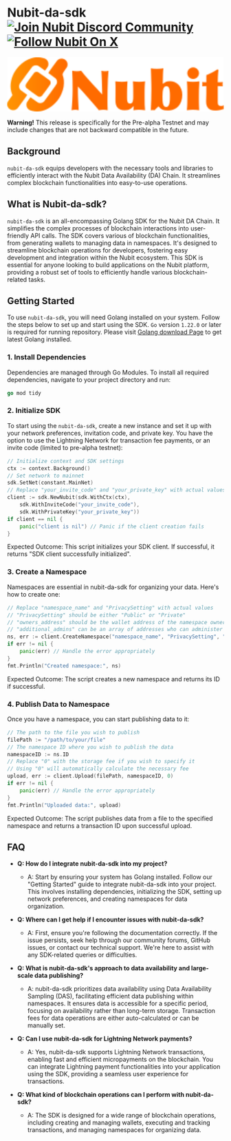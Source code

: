 # Nubit-da-sdk [![Join Nubit Discord Community](https://img.shields.io/discord/916984413944967180?logo=discord&style=flat)](https://discord.gg/5sVBzYa4Sg) [![Follow Nubit On X](https://img.shields.io/twitter/follow/nubit_org)](https://twitter.com/Nubit_org)

<img src="assets/logo.svg" width="600px" alt="Nubit Logo" />

**Warning!**
This release is specifically for the Pre-alpha Testnet and may include changes that are not backward compatible in the future.

## Background
`nubit-da-sdk` equips developers with the necessary tools and libraries to efficiently interact with the Nubit Data Availability (DA) Chain. It streamlines complex blockchain functionalities into easy-to-use operations.

## What is Nubit-da-sdk?
`nubit-da-sdk` is an all-encompassing Golang SDK for the Nubit DA Chain. It simplifies the complex processes of blockchain interactions into user-friendly API calls. 
The SDK covers various of blockchain functionalities, from generating wallets to managing data in namespaces. It's designed to streamline blockchain operations for developers, fostering easy development and integration within the Nubit ecosystem. 
This SDK is essential for anyone looking to build applications on the Nubit platform, providing a robust set of tools to efficiently handle various blockchain-related tasks.


## Getting Started
To use `nubit-da-sdk`, you will need Golang installed on your system. Follow the steps below to set up and start using the SDK. `Go` version `1.22.0` or later is required for running repository. Please visit [Golang download Page](https://go.dev/doc/install) to get latest Golang installed.

### 1. Install Dependencies
Dependencies are managed through Go Modules. To install all required dependencies, navigate to your project directory and run:

```go
go mod tidy
```

### 2. Initialize SDK
To start using the `nubit-da-sdk`, create a new instance and set it up with your network preferences, invitation code, and private key. You have the option to use the Lightning Network for transaction fee payments, or an invite code (limited to pre-alpha testnet):

```go
// Initialize context and SDK settings
ctx := context.Background()
// Set network to mainnet
sdk.SetNet(constant.MainNet)
// Replace "your_invite_code" and "your_private_key" with actual values
client := sdk.NewNubit(sdk.WithCtx(ctx),
    sdk.WithInviteCode("your_invite_code"),
    sdk.WithPrivateKey("your_private_key"))
if client == nil {
    panic("client is nil") // Panic if the client creation fails
}
```

Expected Outcome: This script initializes your SDK client. If successful, it returns "SDK client successfully initialized".

### 3. Create a Namespace
Namespaces are essential in nubit-da-sdk for organizing your data. Here's how to create one:

```go
// Replace "namespace_name" and "PrivacySetting" with actual values
// "PrivacySetting" should be either "Public" or "Private"
// "owners_address" should be the wallet address of the namespace owner
// "additional_admins" can be an array of addresses who can administer the namespace
ns, err := client.CreateNamespace("namespace_name", "PrivacySetting", "owners_address", []string{"additional_admins"})
if err != nil {
    panic(err) // Handle the error appropriately
}
fmt.Println("Created namespace:", ns)
```
Expected Outcome: The script creates a new namespace and returns its ID if successful.

### 4. Publish Data to Namespace
Once you have a namespace, you can start publishing data to it:
```go
// The path to the file you wish to publish
filePath := "/path/to/your/file"
// The namespace ID where you wish to publish the data
namespaceID := ns.ID
// Replace "0" with the storage fee if you wish to specify it
// Using "0" will automatically calculate the necessary fee
upload, err := client.Upload(filePath, namespaceID, 0)
if err != nil {
    panic(err) // Handle the error appropriately
}
fmt.Println("Uploaded data:", upload)
```
Expected Outcome: The script publishes data from a file to the specified namespace and returns a transaction ID upon successful upload.


## FAQ
- **Q: How do I integrate nubit-da-sdk into my project?**
    - A: Start by ensuring your system has Golang installed. Follow our "Getting Started" guide to integrate nubit-da-sdk into your project. This involves installing dependencies, initializing the SDK, setting up network preferences, and creating namespaces for data organization.

- **Q: Where can I get help if I encounter issues with nubit-da-sdk?**
    - A: First, ensure you're following the documentation correctly. If the issue persists, seek help through our community forums, GitHub issues, or contact our technical support. We're here to assist with any SDK-related queries or difficulties.

- **Q: What is nubit-da-sdk's approach to data availability and large-scale data publishing?**
    - A: nubit-da-sdk prioritizes data availability using Data Availability Sampling (DAS), facilitating efficient data publishing within namespaces. It ensures data is accessible for a specific period, focusing on availability rather than long-term storage. Transaction fees for data operations are either auto-calculated or can be manually set.

- **Q: Can I use nubit-da-sdk for Lightning Network payments?**
    - A: Yes, nubit-da-sdk supports Lightning Network transactions, enabling fast and efficient micropayments on the blockchain. You can integrate Lightning payment functionalities into your application using the SDK, providing a seamless user experience for transactions.

- **Q: What kind of blockchain operations can I perform with nubit-da-sdk?**
    - A: The SDK is designed for a wide range of blockchain operations, including creating and managing wallets, executing and tracking transactions, and managing namespaces for organizing data.
